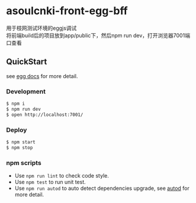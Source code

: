 # asoulcnki-front-egg-bff

用于枝网测试环境的eggjs调试  
将前端build后的项目放到app/public下，然后npm run dev，打开浏览器7001端口查看

## QuickStart

<!-- add docs here for user -->

see [egg docs][egg] for more detail.

### Development

```bash
$ npm i
$ npm run dev
$ open http://localhost:7001/
```

### Deploy

```bash
$ npm start
$ npm stop
```

### npm scripts

- Use `npm run lint` to check code style.
- Use `npm test` to run unit test.
- Use `npm run autod` to auto detect dependencies upgrade, see [autod](https://www.npmjs.com/package/autod) for more detail.


[egg]: https://eggjs.org